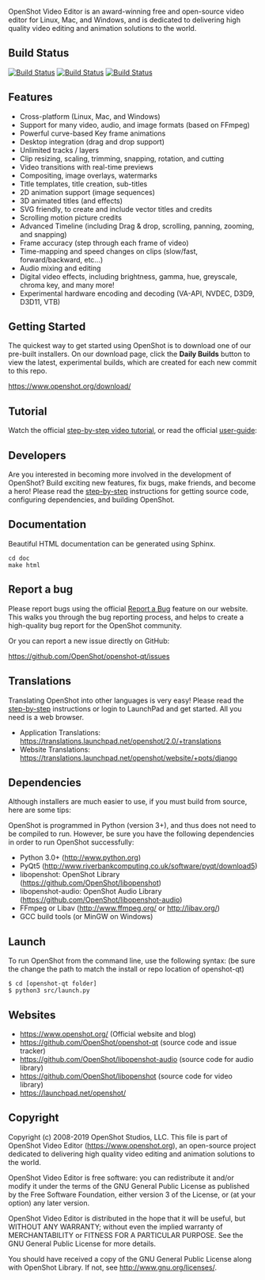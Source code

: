 OpenShot Video Editor is an award-winning free and open-source video editor 
for Linux, Mac, and Windows, and is dedicated to delivering high quality 
video editing and animation solutions to the world.

## Build Status

[![Build Status](https://img.shields.io/travis/OpenShot/openshot-qt/develop.svg?label=openshot-qt)](https://travis-ci.org/OpenShot/openshot-qt) [![Build Status](https://img.shields.io/travis/OpenShot/libopenshot/develop.svg?label=libopenshot)](https://travis-ci.org/OpenShot/libopenshot) [![Build Status](https://img.shields.io/travis/OpenShot/libopenshot-audio/develop.svg?label=libopenshot-audio)](https://travis-ci.org/OpenShot/libopenshot-audio)

## Features

* Cross-platform (Linux, Mac, and Windows)
* Support for many video, audio, and image formats (based on FFmpeg)
* Powerful curve-based Key frame animations
* Desktop integration (drag and drop support)
* Unlimited tracks / layers
* Clip resizing, scaling, trimming, snapping, rotation, and cutting
* Video transitions with real-time previews
* Compositing, image overlays, watermarks
* Title templates, title creation, sub-titles
* 2D animation support (image sequences)
* 3D animated titles (and effects)
* SVG friendly, to create and include vector titles and credits
* Scrolling motion picture credits
* Advanced Timeline (including Drag & drop, scrolling, panning, zooming, and snapping)
* Frame accuracy (step through each frame of video)
* Time-mapping and speed changes on clips (slow/fast, forward/backward, etc...)
* Audio mixing and editing
* Digital video effects, including brightness, gamma, hue, greyscale, chroma key, and many more!
* Experimental hardware encoding and decoding (VA-API, NVDEC, D3D9, D3D11, VTB)

## Getting Started

The quickest way to get started using OpenShot is to download one of 
our pre-built installers. On our download page, click the **Daily Builds** 
button to view the latest, experimental builds, which are created for each 
new commit to this repo.

https://www.openshot.org/download/

## Tutorial

Watch the official [step-by-step video tutorial](https://www.youtube.com/watch?list=PLymupH2aoNQNezYzv2lhSwvoyZgLp1Q0T&v=1k-ISfd-YBE), or read the official [user-guide](https://www.openshot.org/user-guide/):

## Developers

Are you interested in becoming more involved in the development of 
OpenShot? Build exciting new features, fix bugs, make friends, and become a hero! 
Please read the [step-by-step](https://github.com/OpenShot/openshot-qt/wiki/Become-a-Developer) 
instructions for getting source code, configuring dependencies, and building OpenShot.

## Documentation

Beautiful HTML documentation can be generated using Sphinx.

```
cd doc
make html
```

## Report a bug

Please report bugs using the official [Report a Bug](https://www.openshot.org/issues/new/) 
feature on our website. This walks you through the bug reporting process, and helps 
to create a high-quality bug report for the OpenShot community.

Or you can report a new issue directly on GitHub:

https://github.com/OpenShot/openshot-qt/issues

## Translations

Translating OpenShot into other languages is very easy! Please read the [step-by-step](https://github.com/OpenShot/openshot-qt/wiki/Become-a-Translator) instructions or login to LaunchPad and get started.
All you need is a web browser.

* Application Translations: https://translations.launchpad.net/openshot/2.0/+translations
* Website Translations: https://translations.launchpad.net/openshot/website/+pots/django

## Dependencies

Although installers are much easier to use, if you must build from 
source, here are some tips: 

OpenShot is programmed in Python (version 3+), and thus does not need
to be compiled to run. However, be sure you have the following 
dependencies in order to run OpenShot successfully: 

*  Python 3.0+ (http://www.python.org)
*  PyQt5 (http://www.riverbankcomputing.co.uk/software/pyqt/download5)
*  libopenshot: OpenShot Library (https://github.com/OpenShot/libopenshot)
*  libopenshot-audio: OpenShot Audio Library (https://github.com/OpenShot/libopenshot-audio)
*  FFmpeg or Libav (http://www.ffmpeg.org/ or http://libav.org/)
*  GCC build tools (or MinGW on Windows)

## Launch

To run OpenShot from the command line, use the following syntax:
(be sure the change the path to match the install or repo location 
of openshot-qt)

    $ cd [openshot-qt folder]
    $ python3 src/launch.py

## Websites

- https://www.openshot.org/  (Official website and blog)
- https://github.com/OpenShot/openshot-qt (source code and issue tracker)
- https://github.com/OpenShot/libopenshot-audio (source code for audio library)
- https://github.com/OpenShot/libopenshot (source code for video library)
- https://launchpad.net/openshot/

## Copyright

Copyright (c) 2008-2019 OpenShot Studios, LLC. This file is part of
OpenShot Video Editor (https://www.openshot.org), an open-source project
dedicated to delivering high quality video editing and animation solutions
to the world.

OpenShot Video Editor is free software: you can redistribute it and/or modify
it under the terms of the GNU General Public License as published by
the Free Software Foundation, either version 3 of the License, or
(at your option) any later version.

OpenShot Video Editor is distributed in the hope that it will be useful,
but WITHOUT ANY WARRANTY; without even the implied warranty of
MERCHANTABILITY or FITNESS FOR A PARTICULAR PURPOSE.  See the
GNU General Public License for more details.

You should have received a copy of the GNU General Public License
along with OpenShot Library.  If not, see <http://www.gnu.org/licenses/>.
